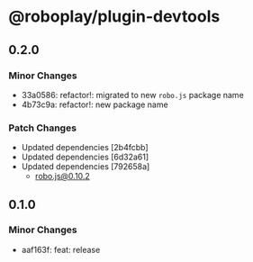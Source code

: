 # @roboplay/plugin-devtools

## 0.2.0

### Minor Changes

- 33a0586: refactor!: migrated to new `robo.js` package name
- 4b73c9a: refactor!: new package name

### Patch Changes

- Updated dependencies [2b4fcbb]
- Updated dependencies [6d32a61]
- Updated dependencies [792658a]
  - robo.js@0.10.2

## 0.1.0

### Minor Changes

- aaf163f: feat: release
